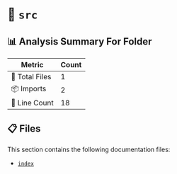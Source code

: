 # 📁 `src`

## 📊 Analysis Summary For Folder

| Metric | Count |
|--------|-------|
| 📁 Total Files | 1 |
| 📦 Imports | 2 |
| 🔢 Line Count | 18 |


## 📋 Files

This section contains the following documentation files:

- [`index`](./index.md)